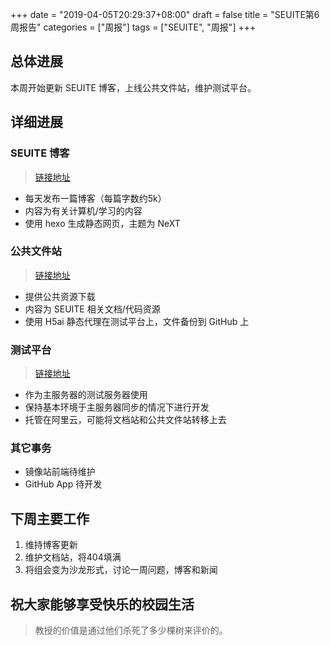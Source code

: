 +++
date = "2019-04-05T20:29:37+08:00"
draft = false
title = "SEUITE第6周报告"
categories = ["周报"]
tags = ["SEUITE", "周报"]
+++

## 总体进展

本周开始更新 SEUITE 博客，上线公共文件站，维护测试平台。

## 详细进展

### SEUITE 博客

> [链接地址](https://seuite.github.io)

- 每天发布一篇博客（每篇字数约5k）
- 内容为有关计算机/学习的内容
- 使用 hexo 生成静态网页，主题为 NeXT

### 公共文件站

> [链接地址](https://ftp.seu.services)

- 提供公共资源下载
- 内容为 SEUITE 相关文档/代码资源
- 使用 H5ai 静态代理在测试平台上，文件备份到 GitHub 上

### 测试平台

> [链接地址](https://test.seu.services)

- 作为主服务器的测试服务器使用
- 保持基本环境于主服务器同步的情况下进行开发
- 托管在阿里云，可能将文档站和公共文件站转移上去

### 其它事务

- 镜像站前端待维护
- GitHub App 待开发

## 下周主要工作

1. 维持博客更新
2. 维护文档站，将404填满
3. 将组会变为沙龙形式，讨论一周问题，博客和新闻

## 祝大家能够享受快乐的校园生活

>教授的价值是通过他们杀死了多少棵树来评价的。